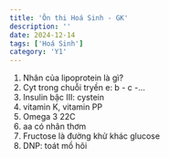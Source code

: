 ```yaml
---
title: 'Ôn thi Hoá Sinh - GK'
description: ''
date: 2024-12-14
tags: ['Hoá Sinh']
category: 'Y1'
---
```

<!--
## Vitamin

### Vitamin tan trong nước

| Vitamin | Tên khác         | Dạng hoạt động                 | Chức năng                                                                    | Thiếu hụt                          | Dấu hiệu và triệu chứng                | Độc lực | Ghi chú                                                      |
|---------|------------------|--------------------------------|------------------------------------------------------------------------------|------------------------------------|----------------------------------------|---------|--------------------------------------------------------------|
| B9      | Folic acid       | Tetrahydro-folic acid          | Coenzyme vận chuyển các đoạn gồm 1 carbon; tổng hợp methionine, serine       | Thiếu máu nguyên hồng cầu khổng lồ | Thiếu máu, dị tật bẩm sinh             | Không   | Sử dụng hàm lượng folate cao có thể che dấu sự thiếu hụt B12 |
| B12     | Cobalamin        | Methylcobalamin                | Chuyển hóa homocysteine thành methionine, tham gia vào chuyển hóa năng lượng | Thiếu máu do thiếu B12             | Suy giảm thần kinh, thoái hóa cơ xương | Không   | Điều trị thiếu máu bằng B12 kết hợp folate nếu cần thiết     |
| C       | Ascorbic acid    | Ascorbic acid                  | Chất chống oxy hóa; hỗ trợ tổng hợp collagen                                 | Bệnh Scorbut (Scurvy)              | Chảy máu chân răng, tổn thương mô      | Không   | Bổ sung bằng trái cây giàu vitamin C                         |
| B1      | Thiamine                | Thiamine pyrophosphate        | Tham gia các phản ứng chuyển hóa carbonhydrate (pyruvate → acetyl-CoA), alpha-ketoglutarate → succinyl-CoA; hỗ trợ hệ thần kinh                 | Bệnh BeriBeri (ướt/khô), hội chứng Wernicke-Korsakoff | Bệnh tim (ướt), rối loạn thần kinh (khô), mất trí nhớ | Không   | Thiếu hụt thường gặp ở người nghiện rượu, hấp thu kém                                   |
| B2      | Riboflavin              | FMN, FAD                      | Coenzyme tham gia vào các phản ứng oxy hóa-khử                                                                                                 | Hiếm                                               | Rối loạn da, viêm miệng, lưỡi                     | Không   | Bổ sung qua thực phẩm như sữa, thịt, ngũ cốc nguyên hạt                                 |
| B3/PP   | Niacin                  | NAD+, NADP+                   | Coenzyme cho các phản ứng oxy hóa-khử, tham gia chuyển hóa năng lượng                                                                           | Pellagra                                           | Viêm da, tiêu chảy, rối loạn thần kinh, trầm cảm  | Không   | Liều cao niacin có thể dùng để điều trị rối loạn lipid máu                              |
| B5      | Pantothenic acid        | Coenzyme A (CoA)              | Thành phần của CoA, cần cho quá trình chuyển hóa carbohydrate, protein, lipid; tham gia vào tổng hợp hormone và acid béo                        | Hiếm                                               | Mệt mỏi, khó chịu, rối loạn tiêu hóa              | Không   | Có trong nhiều loại thực phẩm, hiếm khi thiếu hụt                                       |

### Vitamin tan trong dầu

| Vitamin | Tên khác         | Dạng hoạt động                 | Chức năng                                                                    | Thiếu hụt                          | Dấu hiệu và triệu chứng                | Độc lực | Ghi chú                                                      |
|---------|------------------|--------------------------------|------------------------------------------------------------------------------|------------------------------------|----------------------------------------|---------|--------------------------------------------------------------|
| A       | Retinol          | Retinol, Retinoic acid         | Tăng cường thị giác, duy trì sức khỏe của mô                                 | Quáng gà, khô giác mạc             | Chậm phát triển, tổn thương mắt        | Có      | Beta-Carotene không độc, nhưng cần bổ sung hợp lý            |
| D       | Cholecalciferol  | 1,25-dihydroxy-cholecalciferol | Điều hòa hấp thụ canxi và photphat                                           | Nhuyễn xương, còi xương            | Đau xương, yếu cơ                      | Có      | Nên bổ sung từ ánh sáng mặt trời hoặc thực phẩm giàu D       |
| E       | Alpha-Tocopherol | Alpha-Tocopherol               | Chất chống oxy hóa mạnh                                                      | Rối loạn chức năng thần kinh       | Chậm tăng trưởng, loãng máu            | Không   | Chống oxy hóa mạnh, tốt cho da                               | -->

1. Nhân của lipoprotein là gì?
2. Cyt trong chuỗi tryền e: b - c -...
3. Insulin bậc III: cystein
4. vitamin K, vitamin PP
5. Omega 3 22C
6. aa có nhân thơm
7. Fructose là đường khử khác glucose
8. DNP: toát mồ hôi
<!-- 9. -->
